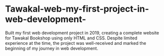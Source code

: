 # Tawakal-web-my-first-project-in-web-development-
Built my first web development project in 2019, creating a complete website for Tawakal Bookshop using only HTML and CSS. Despite limited experience at the time, the project was well-received and marked the beginning of my journey in web development.
